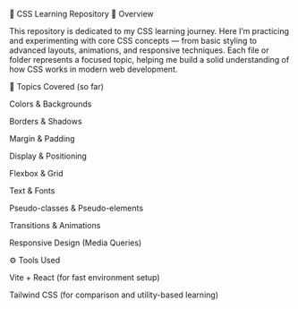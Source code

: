 🎨 CSS Learning Repository
📘 Overview

This repository is dedicated to my CSS learning journey.
Here I’m practicing and experimenting with core CSS concepts — from basic styling to advanced layouts, animations, and responsive techniques.
Each file or folder represents a focused topic, helping me build a solid understanding of how CSS works in modern web development.

🧩 Topics Covered (so far)

Colors & Backgrounds

Borders & Shadows

Margin & Padding

Display & Positioning

Flexbox & Grid

Text & Fonts

Pseudo-classes & Pseudo-elements

Transitions & Animations

Responsive Design (Media Queries)

⚙️ Tools Used

Vite + React (for fast environment setup)

Tailwind CSS (for comparison and utility-based learning)
